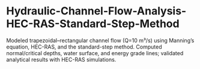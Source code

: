 # Hydraulic-Channel-Flow-Analysis-HEC-RAS-Standard-Step-Method
Modeled trapezoidal–rectangular channel flow (Q=10 m³/s) using Manning’s equation, HEC-RAS, and the standard-step method. Computed normal/critical depths, water surface, and energy grade lines; validated analytical results with HEC-RAS simulations.
